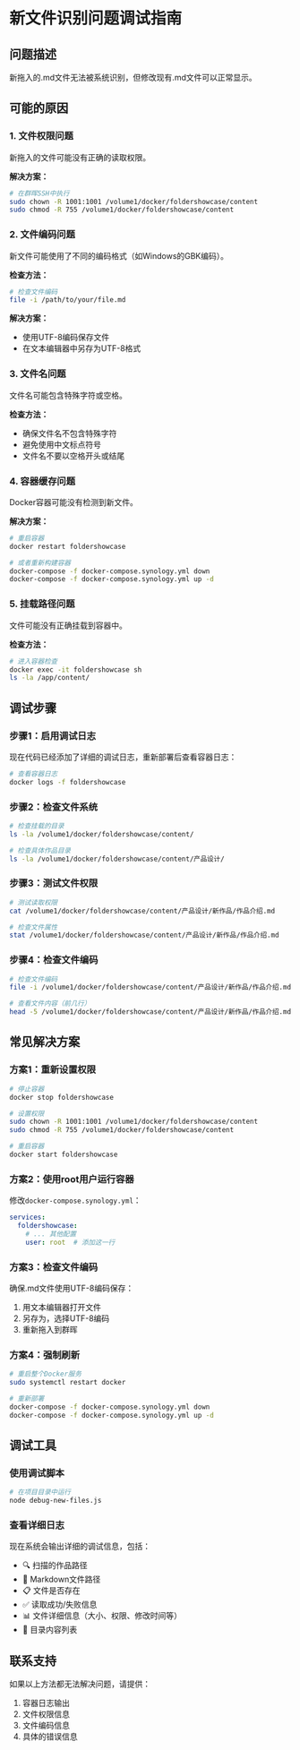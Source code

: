 # 新文件识别问题调试指南

## 问题描述
新拖入的.md文件无法被系统识别，但修改现有.md文件可以正常显示。

## 可能的原因

### 1. 文件权限问题
新拖入的文件可能没有正确的读取权限。

**解决方案：**
```bash
# 在群晖SSH中执行
sudo chown -R 1001:1001 /volume1/docker/foldershowcase/content
sudo chmod -R 755 /volume1/docker/foldershowcase/content
```

### 2. 文件编码问题
新文件可能使用了不同的编码格式（如Windows的GBK编码）。

**检查方法：**
```bash
# 检查文件编码
file -i /path/to/your/file.md
```

**解决方案：**
- 使用UTF-8编码保存文件
- 在文本编辑器中另存为UTF-8格式

### 3. 文件名问题
文件名可能包含特殊字符或空格。

**检查方法：**
- 确保文件名不包含特殊字符
- 避免使用中文标点符号
- 文件名不要以空格开头或结尾

### 4. 容器缓存问题
Docker容器可能没有检测到新文件。

**解决方案：**
```bash
# 重启容器
docker restart foldershowcase

# 或者重新构建容器
docker-compose -f docker-compose.synology.yml down
docker-compose -f docker-compose.synology.yml up -d
```

### 5. 挂载路径问题
文件可能没有正确挂载到容器中。

**检查方法：**
```bash
# 进入容器检查
docker exec -it foldershowcase sh
ls -la /app/content/
```

## 调试步骤

### 步骤1：启用调试日志
现在代码已经添加了详细的调试日志，重新部署后查看容器日志：

```bash
# 查看容器日志
docker logs -f foldershowcase
```

### 步骤2：检查文件系统
```bash
# 检查挂载的目录
ls -la /volume1/docker/foldershowcase/content/

# 检查具体作品目录
ls -la /volume1/docker/foldershowcase/content/产品设计/
```

### 步骤3：测试文件权限
```bash
# 测试读取权限
cat /volume1/docker/foldershowcase/content/产品设计/新作品/作品介绍.md

# 检查文件属性
stat /volume1/docker/foldershowcase/content/产品设计/新作品/作品介绍.md
```

### 步骤4：检查文件编码
```bash
# 检查文件编码
file -i /volume1/docker/foldershowcase/content/产品设计/新作品/作品介绍.md

# 查看文件内容（前几行）
head -5 /volume1/docker/foldershowcase/content/产品设计/新作品/作品介绍.md
```

## 常见解决方案

### 方案1：重新设置权限
```bash
# 停止容器
docker stop foldershowcase

# 设置权限
sudo chown -R 1001:1001 /volume1/docker/foldershowcase/content
sudo chmod -R 755 /volume1/docker/foldershowcase/content

# 重启容器
docker start foldershowcase
```

### 方案2：使用root用户运行容器
修改`docker-compose.synology.yml`：
```yaml
services:
  foldershowcase:
    # ... 其他配置
    user: root  # 添加这一行
```

### 方案3：检查文件编码
确保.md文件使用UTF-8编码保存：
1. 用文本编辑器打开文件
2. 另存为，选择UTF-8编码
3. 重新拖入到群晖

### 方案4：强制刷新
```bash
# 重启整个Docker服务
sudo systemctl restart docker

# 重新部署
docker-compose -f docker-compose.synology.yml down
docker-compose -f docker-compose.synology.yml up -d
```

## 调试工具

### 使用调试脚本
```bash
# 在项目目录中运行
node debug-new-files.js
```

### 查看详细日志
现在系统会输出详细的调试信息，包括：
- 🔍 扫描的作品路径
- 📄 Markdown文件路径
- 📋 文件是否存在
- ✅ 读取成功/失败信息
- 📊 文件详细信息（大小、权限、修改时间等）
- 📂 目录内容列表

## 联系支持
如果以上方法都无法解决问题，请提供：
1. 容器日志输出
2. 文件权限信息
3. 文件编码信息
4. 具体的错误信息
